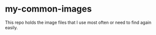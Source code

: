 # my-common-images

This repo holds the image files that I use most often or need to find again easily.
